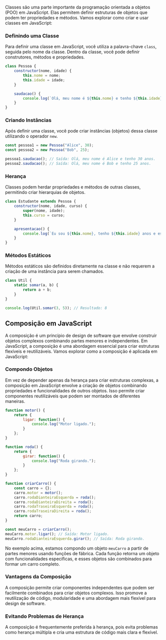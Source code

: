 Classes são uma parte importante da programação orientada a objetos (POO) em JavaScript. Elas permitem definir estruturas de objetos que podem ter propriedades e métodos. Vamos explorar como criar e usar classes em JavaScript:

### Definindo uma Classe

Para definir uma classe em JavaScript, você utiliza a palavra-chave `class`, seguida pelo nome da classe. Dentro da classe, você pode definir construtores, métodos e propriedades.

```javascript
class Pessoa {
    constructor(nome, idade) {
        this.nome = nome;
        this.idade = idade;
    }

    saudacao() {
        console.log(`Olá, meu nome é ${this.nome} e tenho ${this.idade} anos.`);
    }
}
```

### Criando Instâncias

Após definir uma classe, você pode criar instâncias (objetos) dessa classe utilizando o operador `new`.

```javascript
const pessoa1 = new Pessoa("Alice", 30);
const pessoa2 = new Pessoa("Bob", 25);

pessoa1.saudacao(); // Saída: Olá, meu nome é Alice e tenho 30 anos.
pessoa2.saudacao(); // Saída: Olá, meu nome é Bob e tenho 25 anos.
```

### Herança

Classes podem herdar propriedades e métodos de outras classes, permitindo criar hierarquias de objetos.

```javascript
class Estudante extends Pessoa {
    constructor(nome, idade, curso) {
        super(nome, idade);
        this.curso = curso;
    }

    apresentacao() {
        console.log(`Eu sou ${this.nome}, tenho ${this.idade} anos e estou estudando ${this.curso}.`);
    }
}
```
### Métodos Estáticos

Métodos estáticos são definidos diretamente na classe e não requerem a criação de uma instância para serem chamados.

```javascript
class Util {
    static somar(a, b) {
        return a + b;
    }
}

console.log(Util.somar(3, 5)); // Resultado: 8
```

## Composição em JavaScript

A composição é um princípio de design de software que envolve construir objetos complexos combinando partes menores e independentes. Em JavaScript, a composição é uma abordagem essencial para criar estruturas flexíveis e reutilizáveis. Vamos explorar como a composição é aplicada em JavaScript:

### Compondo Objetos

Em vez de depender apenas da herança para criar estruturas complexas, a composição em JavaScript envolve a criação de objetos combinando propriedades e funcionalidades de outros objetos. Isso permite criar componentes reutilizáveis que podem ser montados de diferentes maneiras.

```javascript
function motor() {
    return {
        ligar: function() {
            console.log("Motor ligado.");
        }
    };
}

function roda() {
    return {
        girar: function() {
            console.log("Roda girando.");
        }
    };
}

function criarCarro() {
    const carro = {};
    carro.motor = motor();
    carro.rodaDianteiraEsquerda = roda();
    carro.rodaDianteiraDireita = roda();
    carro.rodaTraseiraEsquerda = roda();
    carro.rodaTraseiraDireita = roda();
    return carro;
}

const meuCarro = criarCarro();
meuCarro.motor.ligar(); // Saída: Motor ligado.
meuCarro.rodaDianteiraEsquerda.girar(); // Saída: Roda girando.
```

No exemplo acima, estamos compondo um objeto `meuCarro` a partir de partes menores usando funções de fábrica. Cada função retorna um objeto com funcionalidades específicas, e esses objetos são combinados para formar um carro completo.

### Vantagens da Composição

A composição permite criar componentes independentes que podem ser facilmente combinados para criar objetos complexos. Isso promove a reutilização de código, modularidade e uma abordagem mais flexível para design de software.

### Evitando Problemas de Herança

A composição é frequentemente preferida à herança, pois evita problemas como herança múltipla e cria uma estrutura de código mais clara e flexível.
